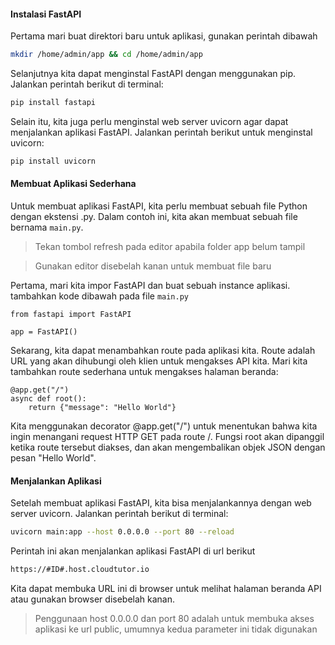 #### Instalasi FastAPI

Pertama mari buat direktori baru untuk aplikasi, gunakan perintah dibawah

```{.bash .copy}
mkdir /home/admin/app && cd /home/admin/app
```

Selanjutnya kita dapat menginstal FastAPI dengan menggunakan pip. Jalankan perintah berikut di terminal:

```{.bash .copy}
pip install fastapi
```

Selain itu, kita juga perlu menginstal web server uvicorn agar dapat menjalankan aplikasi FastAPI. Jalankan perintah berikut untuk menginstal uvicorn:

```{.bash .copy}
pip install uvicorn
```

#### Membuat Aplikasi Sederhana

Untuk membuat aplikasi FastAPI, kita perlu membuat sebuah file Python dengan ekstensi .py. Dalam contoh ini, kita akan membuat sebuah file bernama `main.py`.

> Tekan tombol refresh pada editor apabila folder app belum tampil

> Gunakan editor disebelah kanan untuk membuat file baru

Pertama, mari kita impor FastAPI dan buat sebuah instance aplikasi. tambahkan kode dibawah pada file `main.py`

```{.python .copy}
from fastapi import FastAPI

app = FastAPI()
```

Sekarang, kita dapat menambahkan route pada aplikasi kita. Route adalah URL yang akan dihubungi oleh klien untuk mengakses API kita. Mari kita tambahkan route sederhana untuk mengakses halaman beranda:

```{.python .copy}
@app.get("/")
async def root():
    return {"message": "Hello World"}
```

Kita menggunakan decorator @app.get("/") untuk menentukan bahwa kita ingin menangani request HTTP GET pada route /. Fungsi root akan dipanggil ketika route tersebut diakses, dan akan mengembalikan objek JSON dengan pesan "Hello World".

#### Menjalankan Aplikasi

Setelah membuat aplikasi FastAPI, kita bisa menjalankannya dengan web server uvicorn. Jalankan perintah berikut di terminal:

```{.bash .copy}
uvicorn main:app --host 0.0.0.0 --port 80 --reload
```

Perintah ini akan menjalankan aplikasi FastAPI di url berikut

```{.bash .copy}
https://#ID#.host.cloudtutor.io
```

Kita dapat membuka URL ini di browser untuk melihat halaman beranda API atau gunakan browser disebelah kanan.

> Penggunaan host 0.0.0.0 dan port 80 adalah untuk membuka akses aplikasi ke url public, umumnya kedua parameter ini tidak digunakan
